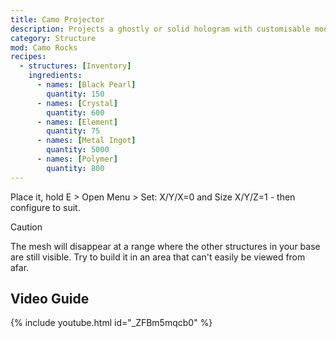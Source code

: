 ```yaml
---
title: Camo Projector
description: Projects a ghostly or solid hologram with customisable model and texture.
category: Structure
mod: Camo Rocks
recipes:
  - structures: [Inventory]
    ingredients:
      - names: [Black Pearl]
        quantity: 150
      - names: [Crystal]
        quantity: 600
      - names: [Element]
        quantity: 75
      - names: [Metal Ingot]
        quantity: 5000
      - names: [Polymer]
        quantity: 800
---
```


Place it, hold E > Open Menu > Set: X/Y/X=0 and Size X/Y/Z=1 - then configure to suit.

<div class="markdown-alert markdown-alert-caution">
<p class="markdown-alert-title">Caution</p>
<p>The mesh will disappear at a range where the other structures in your base are still visible. Try to build it in an area that can't easily be viewed from afar.</p>
</div>

## Video Guide

{% include youtube.html id="_ZFBm5mqcb0" %}
